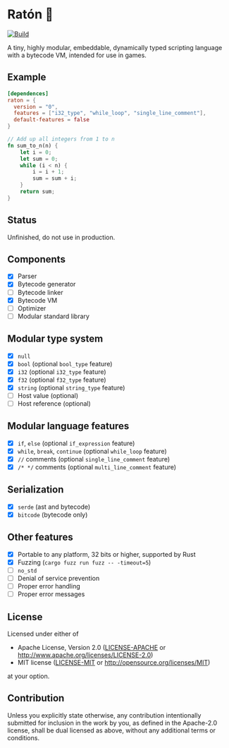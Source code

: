 # Ratón 🐁

[![Build](https://github.com/finnbear/raton/actions/workflows/build.yml/badge.svg)](https://github.com/finnbear/raton/actions/workflows/build.yml) 

A tiny, highly modular, embeddable, dynamically typed scripting language with a bytecode VM, intended for use in games.

## Example

```toml
[dependences]
raton = {
  version = "0",
  features = ["i32_type", "while_loop", "single_line_comment"],
  default-features = false
}
```
```rust
// Add up all integers from 1 to n
fn sum_to_n(n) {
    let i = 0;
    let sum = 0;
    while (i < n) {
        i = i + 1;
        sum = sum + i;
    }
    return sum;
}
```

## Status

Unfinished, do not use in production.

## Components
- [x] Parser
- [x] Bytecode generator
- [ ] Bytecode linker
- [x] Bytecode VM
- [ ] Optimizer
- [ ] Modular standard library

## Modular type system
- [x] `null`
- [x] `bool` (optional `bool_type` feature)
- [x] `i32` (optional `i32_type` feature)
- [x] `f32` (optional `f32_type` feature)
- [x] `string` (optional `string_type` feature)
- [ ] Host value (optional)
- [ ] Host reference (optional)

## Modular language features
- [x] `if`, `else` (optional `if_expression` feature)
- [x] `while`, `break`, `continue` (optional `while_loop` feature)
- [x] `//` comments (optional `single_line_comment` feature)
- [x] `/* */` comments (optional `multi_line_comment` feature)

## Serialization
- [x] `serde` (ast and bytecode)
- [x] `bitcode` (bytecode only)

## Other features

- [x] Portable to any platform, 32 bits or higher, supported by Rust
- [x] Fuzzing (`cargo fuzz run fuzz -- -timeout=5`)
- [ ] `no_std`
- [ ] Denial of service prevention
- [ ] Proper error handling
- [ ] Proper error messages

## License

Licensed under either of

 * Apache License, Version 2.0
   ([LICENSE-APACHE](LICENSE-APACHE) or http://www.apache.org/licenses/LICENSE-2.0)
 * MIT license
   ([LICENSE-MIT](LICENSE-MIT) or http://opensource.org/licenses/MIT)

at your option.

## Contribution

Unless you explicitly state otherwise, any contribution intentionally submitted
for inclusion in the work by you, as defined in the Apache-2.0 license, shall be
dual licensed as above, without any additional terms or conditions.